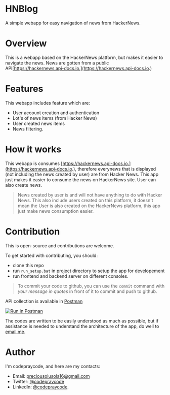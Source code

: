 # HNBlog
A simple webapp for easy navigation of news from HackerNews.

# Overview
This is a webapp based on the HackerNews platform, but makes it easier to navigate the news. News are gotten from a public API[https://hackernews.api-docs.io.](https://hackernews.api-docs.io.)

# Features
This webapp includes feature which are:
- User account creation and authentication
- Lot's of news items (from Hacker News)
- User created news items
- News filtering.

# How it works
This webapp is consumes [https://hackernews.api-docs.io.](https://hackernews.api-docs.io.), therefore everynews that is displayed (not including the news created by user) are from Hacker News. This app just makes it easier to consume the news on HackerNews site. User can also create news.

> News created by user is and will not have anything to do with Hacker News. This also include users created on this platform, it doesn't mean the User is also created on the HackerNews platform, this app just make news consumption easier.

# Contribution
This is open-source and contributions are welcome. 

To get started with contributing, you should:

- clone this repo
- run `run_setup.bat` in project directory to setup the app for developement
- run frontend and backend server on different consoles.


> To commit your code to github, you can use the `commit` command with *your message in quotes* in front of it to commit and push to github.


API collection is available in [Postman](https://app.getpostman.com/run-collection/16739918-10506dcf-da24-4fec-9d0b-fe39f9b9c0ca?action=collection%2Ffork&collection-url=entityId%3D16739918-10506dcf-da24-4fec-9d0b-fe39f9b9c0ca%26entityType%3Dcollection%26workspaceId%3D0d42a23f-2175-4e1e-95f3-0ceef346f71c)

[![Run in Postman](https://run.pstmn.io/button.svg)](https://app.getpostman.com/run-collection/16739918-10506dcf-da24-4fec-9d0b-fe39f9b9c0ca?action=collection%2Ffork&collection-url=entityId%3D16739918-10506dcf-da24-4fec-9d0b-fe39f9b9c0ca%26entityType%3Dcollection%26workspaceId%3D0d42a23f-2175-4e1e-95f3-0ceef346f71c)

The codes are written to be easily understood as much as possible, but if assistance is needed to understand the architecture of the app, do well to [email me](preciousolusola16@gmail.com).

# Author
I'm codepraycode, and here are my contacts:

- Email: [preciousolusola16@gmail.com](preciousolusola16@gmail.com)
- Twitter: [@codepraycode](https://twitter.com/codepraycode)
- LinkedIn: [@codepraycode](https://linkedin.com/in/codepraycode).